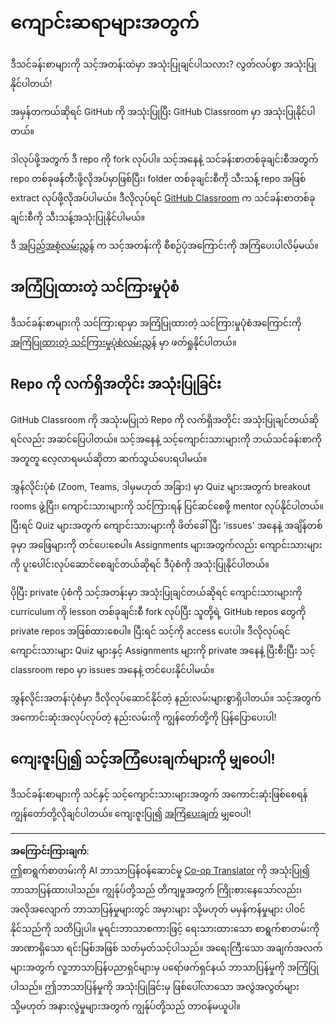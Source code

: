 <!--
CO_OP_TRANSLATOR_METADATA:
{
  "original_hash": "9fd36f5dc734203ee28b6cf2573e5eab",
  "translation_date": "2025-08-28T15:44:06+00:00",
  "source_file": "for-teachers.md",
  "language_code": "my"
}
-->
# ကျောင်းဆရာများအတွက်

ဒီသင်ခန်းစာများကို သင့်အတန်းထဲမှာ အသုံးပြုချင်ပါသလား? လွတ်လပ်စွာ အသုံးပြုနိုင်ပါတယ်!

အမှန်တကယ်ဆိုရင် GitHub ကို အသုံးပြုပြီး GitHub Classroom မှာ အသုံးပြုနိုင်ပါတယ်။

ဒါလုပ်ဖို့အတွက် ဒီ repo ကို fork လုပ်ပါ။ သင့်အနေနဲ့ သင်ခန်းစာတစ်ခုချင်းစီအတွက် repo တစ်ခုဖန်တီးဖို့လိုအပ်မှာဖြစ်ပြီး၊ folder တစ်ခုချင်းစီကို သီးသန့် repo အဖြစ် extract လုပ်ဖို့လိုအပ်ပါမယ်။ ဒီလိုလုပ်ရင် [GitHub Classroom](https://classroom.github.com/classrooms) က သင်ခန်းစာတစ်ခုချင်းစီကို သီးသန့်အသုံးပြုနိုင်ပါမယ်။

ဒီ [အပြည့်အစုံလမ်းညွှန်](https://github.blog/2020-03-18-set-up-your-digital-classroom-with-github-classroom/) က သင့်အတန်းကို စီစဉ်ပုံအကြောင်းကို အကြံပေးပါလိမ့်မယ်။

## အကြံပြုထားတဲ့ သင်ကြားမှုပုံစံ

ဒီသင်ခန်းစာများကို သင်ကြားရာမှာ အကြံပြုထားတဲ့ သင်ကြားမှုပုံစံအကြောင်းကို [အကြံပြုထားတဲ့ သင်ကြားမှုပုံစံလမ်းညွှန်](recommended-learning-model.md) မှာ ဖတ်ရှုနိုင်ပါတယ်။

## Repo ကို လက်ရှိအတိုင်း အသုံးပြုခြင်း

GitHub Classroom ကို အသုံးမပြုဘဲ Repo ကို လက်ရှိအတိုင်း အသုံးပြုချင်တယ်ဆိုရင်လည်း အဆင်ပြေပါတယ်။ သင့်အနေနဲ့ သင့်ကျောင်းသားများကို ဘယ်သင်ခန်းစာကို အတူတူ လေ့လာရမယ်ဆိုတာ ဆက်သွယ်ပေးရပါမယ်။

အွန်လိုင်းပုံစံ (Zoom, Teams, ဒါမှမဟုတ် အခြား) မှာ Quiz များအတွက် breakout rooms ဖွဲ့ပြီး၊ ကျောင်းသားများကို သင်ကြားရန် ပြင်ဆင်စေဖို့ mentor လုပ်နိုင်ပါတယ်။ ပြီးရင် Quiz များအတွက် ကျောင်းသားများကို ဖိတ်ခေါ်ပြီး 'issues' အနေနဲ့ အချိန်တစ်ခုမှာ အဖြေများကို တင်ပေးစေပါ။ Assignments များအတွက်လည်း ကျောင်းသားများကို ပူးပေါင်းလုပ်ဆောင်စေချင်တယ်ဆိုရင် ဒီပုံစံကို အသုံးပြုနိုင်ပါတယ်။

ပိုပြီး private ပုံစံကို သင့်အတန်းမှာ အသုံးပြုချင်တယ်ဆိုရင် ကျောင်းသားများကို curriculum ကို lesson တစ်ခုချင်းစီ fork လုပ်ပြီး သူတို့ရဲ့ GitHub repos တွေကို private repos အဖြစ်ထားစေပါ။ ပြီးရင် သင့်ကို access ပေးပါ။ ဒီလိုလုပ်ရင် ကျောင်းသားများ Quiz များနှင့် Assignments များကို private အနေနဲ့ ပြီးစီးပြီး သင့် classroom repo မှာ issues အနေနဲ့ တင်ပေးနိုင်ပါမယ်။

အွန်လိုင်းအတန်းပုံစံမှာ ဒီလိုလုပ်ဆောင်နိုင်တဲ့ နည်းလမ်းများစွာရှိပါတယ်။ သင့်အတွက် အကောင်းဆုံးအလုပ်လုပ်တဲ့ နည်းလမ်းကို ကျွန်တော်တို့ကို ပြန်ပြောပေးပါ!

## ကျေးဇူးပြု၍ သင့်အကြံပေးချက်များကို မျှဝေပါ!

ဒီသင်ခန်းစာများကို သင်နှင့် သင့်ကျောင်းသားများအတွက် အကောင်းဆုံးဖြစ်စေရန် ကျွန်တော်တို့လိုချင်ပါတယ်။ ကျေးဇူးပြု၍ [အကြံပေးချက်](https://forms.microsoft.com/Pages/ResponsePage.aspx?id=v4j5cvGGr0GRqy180BHbR2humCsRZhxNuI79cm6n0hRUQzRVVU9VVlU5UlFLWTRLWlkyQUxORTg5WS4u) မျှဝေပါ!

---

**အကြောင်းကြားချက်**:  
ဤစာရွက်စာတမ်းကို AI ဘာသာပြန်ဝန်ဆောင်မှု [Co-op Translator](https://github.com/Azure/co-op-translator) ကို အသုံးပြု၍ ဘာသာပြန်ထားပါသည်။ ကျွန်ုပ်တို့သည် တိကျမှုအတွက် ကြိုးစားနေသော်လည်း၊ အလိုအလျောက် ဘာသာပြန်မှုများတွင် အမှားများ သို့မဟုတ် မမှန်ကန်မှုများ ပါဝင်နိုင်သည်ကို သတိပြုပါ။ မူရင်းဘာသာစကားဖြင့် ရေးသားထားသော စာရွက်စာတမ်းကို အာဏာရှိသော ရင်းမြစ်အဖြစ် သတ်မှတ်သင့်ပါသည်။ အရေးကြီးသော အချက်အလက်များအတွက် လူ့ဘာသာပြန်ပညာရှင်များမှ ပရော်ဖက်ရှင်နယ် ဘာသာပြန်မှုကို အကြံပြုပါသည်။ ဤဘာသာပြန်မှုကို အသုံးပြုခြင်းမှ ဖြစ်ပေါ်လာသော အလွဲအလွတ်များ သို့မဟုတ် အနားလွဲမှုများအတွက် ကျွန်ုပ်တို့သည် တာဝန်မယူပါ။